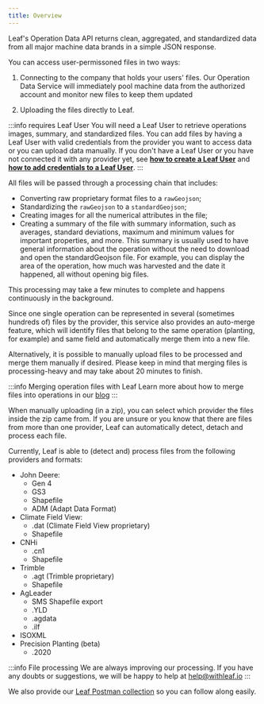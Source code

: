 ```yaml
---
title: Overview
---
```


Leaf's Operation Data API returns clean, aggregated, and standardized data
from all major machine data brands in a simple JSON response. 

You can access user-permissoned files in two ways:

1. Connecting to the company that holds your users' files. Our Operation Data 
Service will immediately pool machine data from the authorized account and 
monitor new files to keep them updated

2. Uploading the files directly to Leaf.

:::info requires Leaf User
You will need a Leaf User to retrieve operations images, summary, and 
standardized files. You can add files by having a Leaf User with valid 
credentials from the provider you want to access data or you can upload data 
manually. If you don't have a Leaf User or you have not connected it with any 
provider yet, see **[how to create a Leaf User](#)** and 
**[how to add credentials to a Leaf User]()**.
:::

All files will be passed through a processing chain that includes:
- Converting raw proprietary format files to a `rawGeojson`;
- Standardizing the `rawGeojson` to a `standardGeojson`;
- Creating images for all the numerical attributes in the file;
- Creating a summary of the file with summary information, such as averages,
standard deviations, maximum and minimum values ​​for important properties, and 
more. This summary is usually used to have general information about the 
operation without the need to download and open the standardGeojson file. For
example, you can display the area of the operation, how much was harvested and
the date it happened, all without opening big files.

This processing may take a few minutes to complete and happens continuously
in the background.

Since one single operation can be represented in several (sometimes hundreds of) files by the provider,
this service also provides an auto-merge feature, which will identify files that
belong to the same operation (planting, for example) and same field and 
automatically merge them into a new file.

Alternatively, it is possible to manually upload files to be processed and merge
them manually if desired. Please keep in mind that merging files is processing-heavy
and may take about 20 minutes to finish.

:::info Merging operation files with Leaf
Learn more about how to merge files into operations in our [blog][medium_url]
:::

When manually uploading (in a zip), you can select which provider the files
inside the zip came from. If you are unsure or you know that there are files 
from more than one provider, Leaf can automatically detect, detach and process
each file. 

Currently, Leaf is able to (detect and) process files from the following
providers and formats:

- John Deere:
    - Gen 4
    - GS3
    - Shapefile
    - ADM (Adapt Data Format)
- Climate Field View:
    - .dat (Climate Field View proprietary)
    - Shapefile
- CNHi
    - .cn1
    - Shapefile
- Trimble
    - .agt (Trimble proprietary)
    - Shapefile
- AgLeader
    - SMS Shapefile export
    - .YLD
    - .agdata
    - .ilf
- ISOXML
- Precision Planting (beta)
    - .2020 

:::info File processing
We are always improving our processing. If you have any doubts or suggestions, 
we will be happy to help at help@withleaf.io
:::

We also provide our [Leaf Postman collection][leaf_postman_url] so you can follow
along easily.

[leaf_postman_url]: https://github.com/Leaf-Agriculture/Leaf-quickstart-Postman-collection
[medium_url]: https://medium.com/leaf-agriculture/merge-of-files-into-operations-1e62726df64d
[operations_endpoints]: files_endpoints

